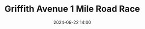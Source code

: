 ---
title: Griffith Avenue 1 Mile Road Race
location: Griffith Avenue, Dublin
date: 2024-09-22 14:00
latitude: 53.379308
longitude: -6.272265
results:
  - place: 14
    name: Pierce Geoghegan
    time: 4m 38s
    category: M40
    note: Personal Best
---